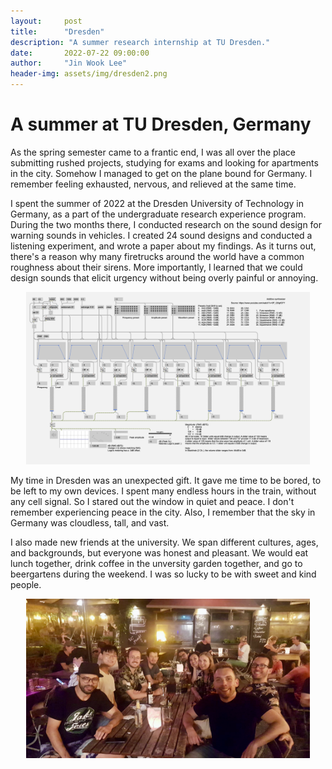 ```yaml
---
layout:     post
title:      "Dresden"
description: "A summer research internship at TU Dresden."
date:       2022-07-22 09:00:00
author:     "Jin Wook Lee"
header-img: assets/img/dresden2.png
---
```


# A summer at TU Dresden, Germany

As the spring semester came to a frantic end, I was all over the place submitting rushed projects, studying for exams and looking for apartments in the city. Somehow I managed to get on the plane bound for Germany. I remember feeling exhausted, nervous, and relieved at the same time.

I spent the summer of 2022 at the Dresden University of Technology in Germany, as a part of the undergraduate research experience program. During the two months there, I conducted research on the sound design for warning sounds in vehicles. I created 24 sound designs and conducted a listening experiment, and wrote a paper about my findings. As it turns out, there's a reason why many firetrucks around the world have a common roughness about their sirens. More importantly, I learned that we could design sounds that elicit urgency without being overly painful or annoying.

<p align="center">
    <img src="https://raw.githubusercontent.com/jwlee1221/jinscuit-v2/master/assets/img/dresden3.png" width="90%">
</p>

My time in Dresden was an unexpected gift. It gave me time to be bored, to be left to my own devices. I spent many endless hours in the train, without any cell signal. So I stared out the window in quiet and peace. I don't remember experiencing peace in the city. Also, I remember that the sky in Germany was cloudless, tall, and vast.

I also made new friends at the university. We span different cultures, ages, and backgrounds, but everyone was honest and pleasant. We would eat lunch together, drink coffee in the unversity garden together, and go to beergartens during the weekend. I was so lucky to be with sweet and kind people.

<p align="center">
    <img src="https://raw.githubusercontent.com/jwlee1221/jinscuit-v2/master/assets/img/dresden1.png" width="90%">
</p>